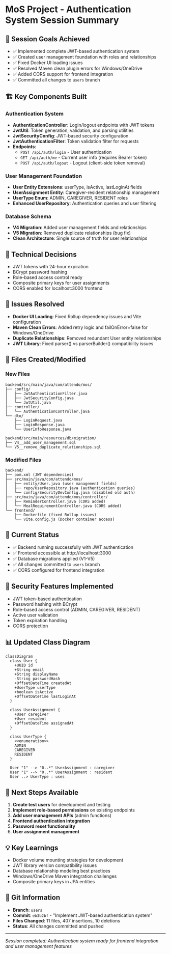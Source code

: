 # MoS Project - Authentication System Session Summary

## 🎯 **Session Goals Achieved**
- ✅ Implemented complete JWT-based authentication system
- ✅ Created user management foundation with roles and relationships
- ✅ Fixed Docker UI loading issues
- ✅ Resolved Maven clean plugin errors for Windows/OneDrive
- ✅ Added CORS support for frontend integration
- ✅ Committed all changes to `users` branch

## 🏗️ **Key Components Built**

### Authentication System
- **AuthenticationController**: Login/logout endpoints with JWT tokens
- **JwtUtil**: Token generation, validation, and parsing utilities
- **JwtSecurityConfig**: JWT-based security configuration
- **JwtAuthenticationFilter**: Token validation filter for requests
- **Endpoints**:
  - `POST /api/auth/login` - User authentication
  - `GET /api/auth/me` - Current user info (requires Bearer token)
  - `POST /api/auth/logout` - Logout (client-side token removal)

### User Management Foundation
- **User Entity Extensions**: userType, isActive, lastLoginAt fields
- **UserAssignment Entity**: Caregiver-resident relationship management
- **UserType Enum**: ADMIN, CAREGIVER, RESIDENT roles
- **Enhanced UserRepository**: Authentication queries and user filtering

### Database Schema
- **V4 Migration**: Added user management fields and relationships
- **V5 Migration**: Removed duplicate relationships (bug fix)
- **Clean Architecture**: Single source of truth for user relationships

## 🔧 **Technical Decisions**
- JWT tokens with 24-hour expiration
- BCrypt password hashing
- Role-based access control ready
- Composite primary keys for user assignments
- CORS enabled for localhost:3000 frontend

## 🐛 **Issues Resolved**
- **Docker UI Loading**: Fixed Rollup dependency issues and Vite configuration
- **Maven Clean Errors**: Added retry logic and failOnError=false for Windows/OneDrive
- **Duplicate Relationships**: Removed redundant User entity relationships
- **JWT Library**: Fixed parser() vs parserBuilder() compatibility issues

## 📁 **Files Created/Modified**

### New Files
```
backend/src/main/java/com/attendo/mos/
├── config/
│   ├── JwtAuthenticationFilter.java
│   ├── JwtSecurityConfig.java
│   └── JwtUtil.java
├── controller/
│   └── AuthenticationController.java
└── dto/
    ├── LoginRequest.java
    ├── LoginResponse.java
    └── UserInfoResponse.java

backend/src/main/resources/db/migration/
├── V4__add_user_management.sql
└── V5__remove_duplicate_relationships.sql
```

### Modified Files
```
backend/
├── pom.xml (JWT dependencies)
├── src/main/java/com/attendo/mos/
│   ├── entity/User.java (user management fields)
│   ├── repo/UserRepository.java (authentication queries)
│   └── config/SecurityDevConfig.java (disabled old auth)
├── src/main/java/com/attendo/mos/controller/
│   ├── ReminderController.java (CORS added)
│   └── MealRequirementController.java (CORS added)
└── frontend/
    ├── Dockerfile (fixed Rollup issues)
    └── vite.config.js (Docker container access)
```

## 🚀 **Current Status**
- ✅ Backend running successfully with JWT authentication
- ✅ Frontend accessible at http://localhost:3000
- ✅ Database migrations applied (V1-V5)
- ✅ All changes committed to `users` branch
- ✅ CORS configured for frontend integration

## 🔐 **Security Features Implemented**
- JWT token-based authentication
- Password hashing with BCrypt
- Role-based access control (ADMIN, CAREGIVER, RESIDENT)
- Active user validation
- Token expiration handling
- CORS protection

## 📊 **Updated Class Diagram**
```mermaid
classDiagram
  class User {
    +UUID id
    +String email
    +String displayName
    -String passwordHash
    +OffsetDateTime createdAt
    +UserType userType
    +boolean isActive
    +OffsetDateTime lastLoginAt
  }

  class UserAssignment {
    +User caregiver
    +User resident
    +OffsetDateTime assignedAt
  }

  class UserType {
    <<enumeration>>
    ADMIN
    CAREGIVER
    RESIDENT
  }

  User "1" --> "0..*" UserAssignment : caregiver
  User "1" --> "0..*" UserAssignment : resident
  User ..> UserType : uses
```

## 🚀 **Next Steps Available**
1. **Create test users** for development and testing
2. **Implement role-based permissions** on existing endpoints
3. **Add user management APIs** (admin functions)
4. **Frontend authentication integration**
5. **Password reset functionality**
6. **User assignment management**

## 💡 **Key Learnings**
- Docker volume mounting strategies for development
- JWT library version compatibility issues
- Database relationship modeling best practices
- Windows/OneDrive Maven integration challenges
- Composite primary keys in JPA entities

## 🎯 **Git Information**
- **Branch**: `users`
- **Commit**: `eb3b2bf` - "Implement JWT-based authentication system"
- **Files Changed**: 11 files, 407 insertions, 10 deletions
- **Status**: All changes committed and pushed

---
*Session completed: Authentication system ready for frontend integration and user management features*
